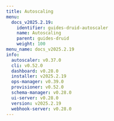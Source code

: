 ```yaml
---
title: Autoscaling
menu:
  docs_v2025.2.19:
    identifier: guides-druid-autoscaler
    name: Autoscaling
    parent: guides-druid
    weight: 100
menu_name: docs_v2025.2.19
info:
  autoscaler: v0.37.0
  cli: v0.52.0
  dashboard: v0.28.0
  installer: v2025.2.19
  ops-manager: v0.39.0
  provisioner: v0.52.0
  schema-manager: v0.28.0
  ui-server: v0.28.0
  version: v2025.2.19
  webhook-server: v0.28.0
---
```


